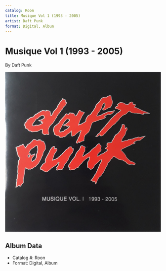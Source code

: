 ```yaml
---
catalog: Roon
title: Musique Vol 1 (1993 - 2005)
artist: Daft Punk
format: Digital, Album
---
```


# Musique Vol 1 (1993 - 2005)

By Daft Punk

![](../../assets/albumcovers/Daft_Punk-Musique_Vol_1_1993_-_2005.png)

## Album Data

- Catalog #: Roon
- Format: Digital, Album

